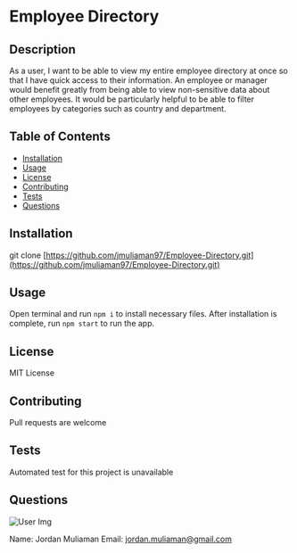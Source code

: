   # Employee Directory

  ## Description
  As a user, I want to be able to view my entire employee directory at once so that I have quick access to their information. An employee or manager would benefit greatly from being able to view non-sensitive data about other employees. It would be particularly helpful to be able to filter employees by categories such as country and department.

  ## Table of Contents
  * [Installation](#installation)
  * [Usage](#usage)
  * [License](#license)
  * [Contributing](#contributing)
  * [Tests](#tests)
  * [Questions](#questions)
    
  ## Installation
  git clone [https://github.com/jmuliaman97/Employee-Directory.git](https://github.com/jmuliaman97/Employee-Directory.git)

  ## Usage
  Open terminal and run `npm i` to install necessary files. After installation is complete, run `npm start` to run the app.

  ## License
  MIT License

  ## Contributing
  Pull requests are welcome

  ## Tests
  Automated test for this project is unavailable

  ## Questions
  ![User Img](https://avatars2.githubusercontent.com/u/62527732?v=4)
  
  Name: Jordan Muliaman
  Email: jordan.muliaman@gmail.com
